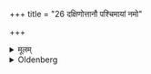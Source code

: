 +++
title = "26 दक्षिणोत्तानौ पश्चिमायां नमो"

+++

<details><summary>मूलम्</summary>

दक्षिणोत्तानौ पश्चिमायां नमो वः पितरः स्वधायै नमो वः पितरो मन्यव इति २६
</details>

<details><summary>Oldenberg</summary>

27. On the western, turning the inside of the right hand upwards, with (the formula), 'Adoration to you, O Fathers, for the sake of comfort (svadhā)! Adoration to you, O Fathers, for the sake of wrath!' (MB. II, 3, 9.)
</details>
